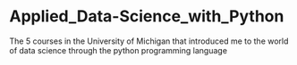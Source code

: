 # Applied_Data-Science_with_Python
The 5 courses in the University of Michigan that introduced me to the world of data science through the python programming language
